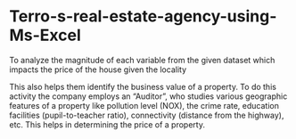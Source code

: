 # Terro-s-real-estate-agency-using-Ms-Excel
To analyze the magnitude of each variable from the given dataset which impacts the price of the house given the locality

This also
helps them identify the business value of a property. To do this activity the company
employs an “Auditor”, who studies various geographic features of a property like pollution level
(NOX), the crime rate, education facilities (pupil-to-teacher ratio), connectivity (distance from
the highway), etc. This helps in determining the price of a property.

